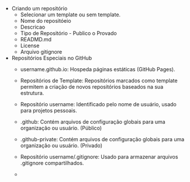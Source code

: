 - Criando um repositório
  - Selecionar um template ou sem template.
  - Nome do repositóeio
  - Descricao
  - Tipo de Repositório - Publico o Provado
  - READMD.md
  - License
  - Arquivo gitignore
- Repositórios Especiais no GitHub
  - username.github.io: Hospeda páginas estáticas (GitHub Pages).
  - Repositórios de Template: Repositórios marcados como template permitem a criação de novos repositórios baseados na sua estrutura.
  - Repositório username: Identificado pelo nome de usuário, usado para projetos pessoais.
  - .github: Contém arquivos de configuração globais para uma organização ou usuário. (Público)
  - .github-private: Contém arquivos de configuração globais para uma organização ou usuário. (Privado)
  
  - Repositório username/.gitignore: Usado para armazenar arquivos .gitignore compartilhados.
  - 
